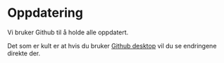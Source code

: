 # Oppdatering

Vi bruker Github til å holde alle oppdatert.

Det som er kult er at hvis du bruker [Github desktop](https://desktop.github.com/) vil du se endringene direkte der.
